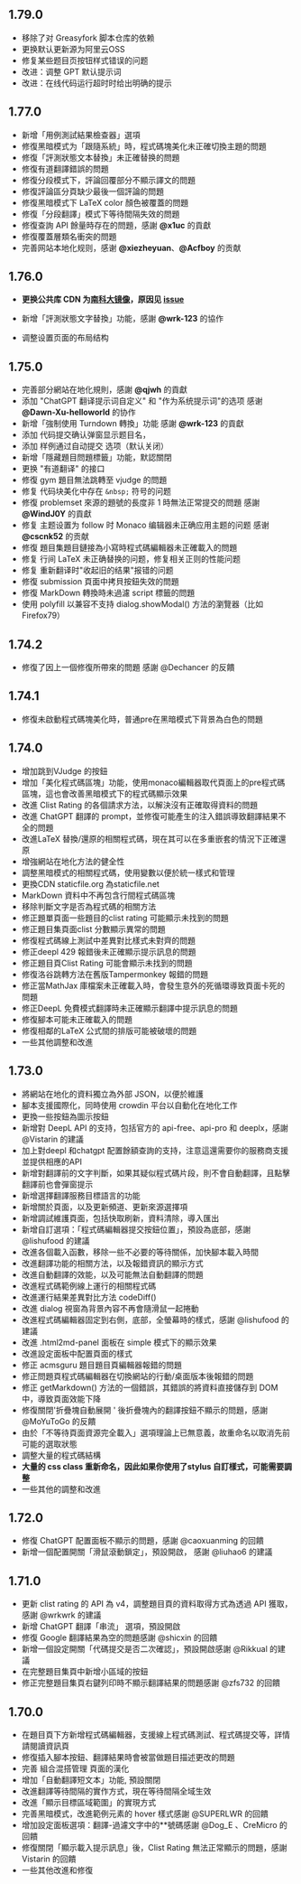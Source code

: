 ## 1.79.0

- 移除了对 Greasyfork 脚本仓库的依赖
- 更换默认更新源为阿里云OSS
- 修复某些题目页按钮样式错误的问题
- 改进：调整 GPT 默认提示词
- 改进：在线代码运行超时时给出明确的提示

## 1.77.0

- 新增「用例測試結果檢查器」選項
- 修復黑暗模式为「跟隨系統」時，程式碼塊美化未正確切換主題的問題
- 修復「評測狀態文本替換」未正確替换的問題
- 修復有道翻譯錯誤的問題
- 修復分段模式下，評論回覆部分不顯示譯文的問題
- 修復評論區分頁缺少最後一個評論的問題
- 修復黑暗模式下 LaTeX color 顏色被覆蓋的問題
- 修復「分段翻譯」模式下等待間隔失效的問題
- 修復查詢 API 餘量時存在的問題，感謝 **@x1uc** 的貢獻
- 修復覆蓋層類名衝突的問題
- 完善网站本地化规则，感谢 **@xiezheyuan**、**@Acfboy** 的贡献

## 1.76.0

- **更换公共库 CDN 为[南科大镜像](https://mirrors.sustech.edu.cn/help/cdnjs.html)，原因见 [issue](https://github.com/beijixiaohu/OJBetter/issues/151)**

- 新增「評測狀態文字替換」功能，感謝 **@wrk-123** 的協作

- 调整设置页面的布局结构

## 1.75.0

- 完善部分網站在地化規則，感謝 **@qjwh** 的貢獻
- 添加 "ChatGPT 翻译提示词自定义" 和 "作为系统提示词"的选项 感谢 **@Dawn-Xu-helloworld** 的协作
- 新增「強制使用 Turndown 轉換」功能 感謝 **@wrk-123** 的貢獻
- 添加 代码提交确认弹窗显示题目名，
- 添加 样例通过自动提交 选项（默认关闭）
- 新增「隱藏題目問題標籤」功能，默認關閉
- 更换 "有道翻译" 的接口
- 修復 gym 題目無法跳轉至 vjudge 的問題
- 修复 代码块美化中存在 `&nbsp;` 符号的问题
- 修復 problemset 來源的題號的長度非 1 時無法正常提交的問題 感謝 **@WindJ0Y** 的貢獻
- 修复 主题设置为 follow 时 Monaco 编辑器未正确应用主题的问题 感谢 **@cscnk52** 的贡献
- 修復 題目集題目鏈接為小寫時程式碼編輯器未正確載入的問題
- 修复 行间 LaTeX 未正确替换的问题，修复相关正则的性能问题
- 修复 重新翻译时"收起旧的结果"报错的问题
- 修復 submission 頁面中拷貝按鈕失效的問題
- 修復 MarkDown 轉換時未過濾 script 標籤的問題
- 使用 polyfill 以兼容不支持 dialog.showModal() 方法的瀏覽器（比如 Firefox79）

## 1.74.2

- 修復了因上一個修復所帶來的問題 感謝 @Dechancer 的反饋

## 1.74.1

- 修復未啟動程式碼塊美化時，普通pre在黑暗模式下背景為白色的問題

## 1.74.0

- 增加跳到VJudge 的按鈕
- 增加「美化程式碼區塊」功能，使用monaco編輯器取代頁面上的pre程式碼區塊，這也會改善黑暗模式下的程式碼顯示效果
- 改進 Clist Rating 的各個請求方法，以解決沒有正確取得資料的問題
- 改進 ChatGPT 翻譯的 prompt，並修復可能產生的注入錯誤導致翻譯結果不全的問題
- 改進LaTeX 替換/還原的相關程式碼，現在其可以在多重嵌套的情況下正確還原
- 增強網站在地化方法的健全性
- 調整黑暗模式的相關程式碼，使用變數以便於統一樣式和管理
- 更換CDN staticfile.org 為staticfile.net
- MarkDown 資料中不再包含行間程式碼區塊
- 移除判斷文字是否為程式碼的相關方法
- 修正題單頁面一些題目的clist rating 可能顯示未找到的問題
- 修正題目集頁面clist 分數顯示異常的問題
- 修復程式碼線上測試中差異對比樣式未對齊的問題
- 修正deepl 429 報錯後未正確顯示提示訊息的問題
- 修正題目頁Clist Rating 可能會顯示未找到的問題
- 修復洛谷跳轉方法在舊版Tampermonkey 報錯的問題
- 修正當MathJax 庫檔案未正確載入時，會發生意外的死循環導致頁面卡死的問題
- 修正DeepL 免費模式翻譯時未正確顯示翻譯中提示訊息的問題
- 修復腳本可能未正確載入的問題
- 修復相鄰的LaTeX 公式間的排版可能被破壞的問題
- 一些其他調整和改進

## 1.73.0

- 將網站在地化的資料獨立為外部 JSON，以便於維護
- 腳本支援國際化，同時使用 crowdin 平台以自動化在地化工作
- 更換一些按鈕為圖示按鈕
- 新增對 DeepL API 的支持，包括官方的 api-free、api-pro 和 deeplx，感謝 @Vistarin 的建議
- 加上對deepl 和chatgpt 配置餘額查詢的支持，注意這還需要你的服務商支援並提供相應的API
- 新增對翻譯前的文字判斷，如果其疑似程式碼片段，則不會自動翻譯，且點擊翻譯前也會彈窗提示
- 新增選擇翻譯服務目標語言的功能
- 新增關於頁面，以及更新頻道、更新來源選擇項
- 新增調試維護頁面，包括快取刷新，資料清除，導入匯出
- 新增自訂選項：「程式碼編輯器提交按鈕位置」，預設為底部，感謝 @lishufood 的建議
- 改進各個載入函數，移除一些不必要的等待關係，加快腳本載入時間
- 改進翻譯功能的相關方法，以及報錯資訊的顯示方式
- 改進自動翻譯的效能，以及可能無法自動翻譯的問題
- 改進程式碼範例線上運行的相關程式碼
- 改進運行結果差異對比方法 codeDiff()
- 改進 dialog 視窗為背景內容不再會隨滑鼠一起捲動
- 改進程式碼編輯器固定到右側，底部，全螢幕時的樣式，感謝 @lishufood 的建議
- 改進 .html2md-panel 面板在 simple 模式下的顯示效果
- 改進設定面板中配置頁面的樣式
- 修正 acmsguru 題目題目頁編輯器報錯的問題
- 修正問題頁程式碼編輯器在切換網站的行動/桌面版本後報錯的問題
- 修正 getMarkdown() 方法的一個錯誤，其錯誤的將資料直接儲存到 DOM 中，導致頁面效能下降
- 修復關閉'折疊塊自動展開 ' 後折疊塊內的翻譯按鈕不顯示的問題，感謝 @MoYuToGo 的反饋
- 由於「不等待頁面資源完全載入」選項理論上已無意義，故重命名以取消先前可能的選取狀態
- 調整大量的程式碼結構
- **大量的 css class 重新命名，因此如果你使用了stylus 自訂樣式，可能需要調整**
- 一些其他的調整和改進

## 1.72.0

- 修復 ChatGPT 配置面板不顯示的問題，感謝 @caoxuanming 的回饋
- 新增一個配置開關「滑鼠滾動鎖定」，預設開啟， 感謝 @liuhao6 的建議

## 1.71.0

- 更新 clist rating 的 API 為 v4，調整題目頁的資料取得方式為透過 API 獲取，感謝 @wrkwrk 的建議
- 新增 ChatGPT 翻譯「串流」 選項，預設開啟
- 修復 Google 翻譯結果為空的問題感謝 @shicxin 的回饋
- 新增一個設定開關「代碼提交是否二次確認」，預設開啟感謝 @Rikkual 的建議
- 在完整題目集頁中新增小區域的按鈕
- 修正完整題目集頁右鍵列印時不顯示翻譯結果的問題感謝 @zfs732 的回饋

## 1.70.0

- 在題目頁下方新增程式碼編輯器，支援線上程式碼測試、程式碼提交等，詳情請閱讀資訊頁
- 修復插入腳本按鈕、翻譯結果時會被當做題目描述更改的問題
- 完善 組合混搭管理 頁面的漢化
- 增加「自動翻譯短文本」功能, 預設關閉
- 改進翻譯等待間隔的實作方式，現在等待間隔全域生效
- 改進「顯示目標區域範圍」的實現方式
- 完善黑暗模式，改進範例元素的 hover 樣式感謝 @SUPERLWR 的回饋
- 增加設定面板選項：翻譯-過濾文字中的\*\*號碼感謝 @Dog_E 、CreMicro 的回饋
- 修復關閉「顯示載入提示訊息」後，Clist Rating 無法正常顯示的問題，感謝 Vistarin 的回饋
- 一些其他改進和修復